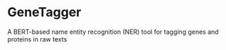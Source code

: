 # GeneTagger
A BERT-based name entity recognition (NER) tool for tagging genes and proteins in raw texts
